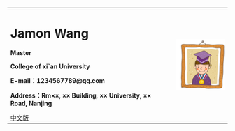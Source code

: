 <div>
<table border="0">
  <tr>
    <td>
      <h1>Jamon Wang</h1>
      <p><b>Master</b></p>
      <p><b>College of xi`an University</b></p>
      <p><b>E-mail：1234567789@qq.com</b></p>
      <p><b>Address：Rm××, ×× Building, ×× University, ×× Road, Nanjing</b></p>
      <a href="/index.html">中文版</a>
    </td>
    <td width="25%">
      <img src="/zhangsan.jpg" width="100%">
    </td>
  </tr>
</table>
</div>
